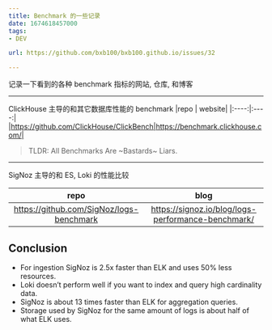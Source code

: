 ```yaml
---
title: Benchmark 的一些记录
date: 1674618457000
tags:
- DEV

url: https://github.com/bxb100/bxb100.github.io/issues/32

---
```

记录一下看到的各种 benchmark 指标的网站, 仓库, 和博客

---

<a id="issuecomment-1403059558"></a>
ClickHouse 主导的和其它数据库性能的 benchmark 
|repo | website|
|:----:|:----:|
|https://github.com/ClickHouse/ClickBench|https://benchmark.clickhouse.com/|

> TLDR: All Benchmarks Are ~Bastards~ Liars. 


---

<a id="issuecomment-1403062218"></a>
SigNoz 主导的和 ES, Loki 的性能比较

| repo | blog|
|:----:|:----:|
| https://github.com/SigNoz/logs-benchmark | https://signoz.io/blog/logs-performance-benchmark/ |

## Conclusion
* For ingestion SigNoz is 2.5x faster than ELK and uses 50% less resources.
* Loki doesn’t perform well if you want to index and query high cardinality data.
* SigNoz is about 13 times faster than ELK for aggregation queries.
* Storage used by SigNoz for the same amount of logs is about half of what ELK uses.